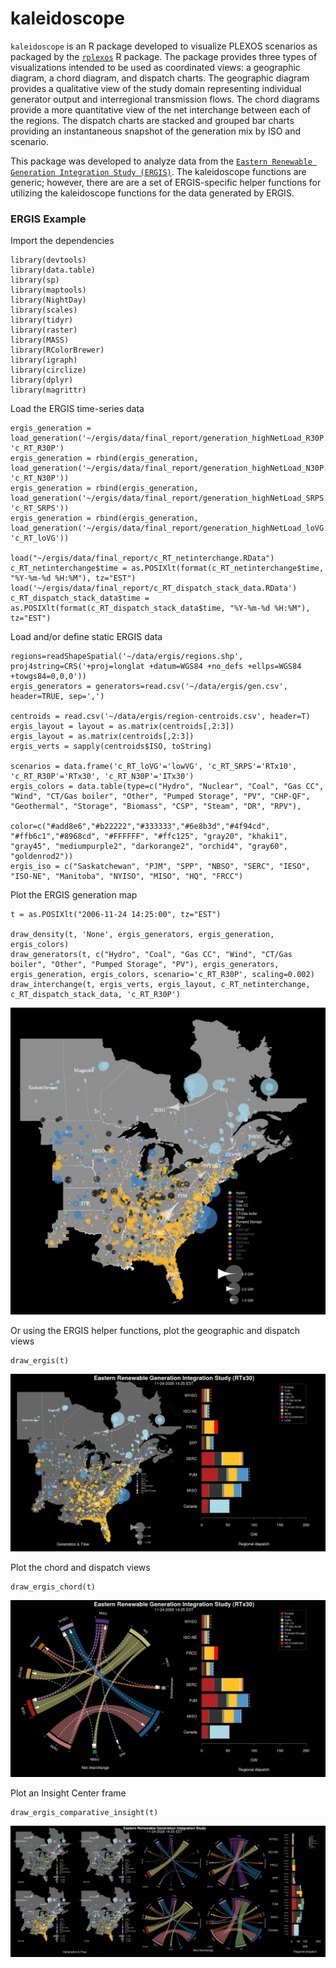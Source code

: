 # kaleidoscope

`kaleidoscope` is an R package developed to visualize PLEXOS scenarios as packaged by the [`rplexos`](https://github.com/NREL/rplexos) R package. The package provides three types of visualizations intended to be used as coordinated views: a geographic diagram, a chord diagram, and dispatch charts. The geographic diagram provides a qualitative view of the study domain representing individual generator output and interregional transmission flows. The chord diagrams provide a more quantitative view of the net interchange between each of the regions. The dispatch charts are stacked and grouped bar charts providing an instantaneous snapshot of the generation mix by ISO and scenario. 

This package was developed to analyze data from the [`Eastern Renewable Generation Integration Study (ERGIS)`](http://www.nrel.gov/grid/ergis.html). The kaleidoscope functions are generic; however, there are are a set of ERGIS-specific helper functions for utilizing the kaleidoscope functions for the data generated by ERGIS. 

### ERGIS Example

Import the dependencies

```
library(devtools)
library(data.table)
library(sp)
library(maptools)
library(NightDay)
library(scales)
library(tidyr)
library(raster)
library(MASS)
library(RColorBrewer)
library(igraph)
library(circlize)
library(dplyr)
library(magrittr)
```
Load the ERGIS time-series data

```
ergis_generation = load_generation('~/ergis/data/final_report/generation_highNetLoad_R30P.csv', 'c_RT_R30P') 
ergis_generation = rbind(ergis_generation, load_generation('~/ergis/data/final_report/generation_highNetLoad_N30P.csv', 'c_RT_N30P'))
ergis_generation = rbind(ergis_generation, load_generation('~/ergis/data/final_report/generation_highNetLoad_SRPS.csv', 'c_RT_SRPS'))
ergis_generation = rbind(ergis_generation, load_generation('~/ergis/data/final_report/generation_highNetLoad_loVG.csv', 'c_RT_loVG'))

load("~/ergis/data/final_report/c_RT_netinterchange.RData") 
c_RT_netinterchange$time = as.POSIXlt(format(c_RT_netinterchange$time, "%Y-%m-%d %H:%M"), tz="EST")
load('~/ergis/data/final_report/c_RT_dispatch_stack_data.RData')
c_RT_dispatch_stack_data$time = as.POSIXlt(format(c_RT_dispatch_stack_data$time, "%Y-%m-%d %H:%M"), tz="EST")
```

Load and/or define static ERGIS data

```
regions=readShapeSpatial('~/data/ergis/regions.shp', proj4string=CRS('+proj=longlat +datum=WGS84 +no_defs +ellps=WGS84 +towgs84=0,0,0'))
ergis_generators = generators=read.csv('~/data/ergis/gen.csv', header=TRUE, sep=',')

centroids = read.csv('~/data/ergis/region-centroids.csv', header=T)
ergis_layout = layout = as.matrix(centroids[,2:3])
ergis_layout = as.matrix(centroids[,2:3])
ergis_verts = sapply(centroids$ISO, toString)

scenarios = data.frame('c_RT_loVG'='lowVG', 'c_RT_SRPS'='RTx10', 'c_RT_R30P'='RTx30', 'c_RT_N30P'='ITx30')
ergis_colors = data.table(type=c("Hydro", "Nuclear", "Coal", "Gas CC", "Wind", "CT/Gas boiler", "Other", "Pumped Storage", "PV", "CHP-QF", "Geothermal", "Storage", "Biomass", "CSP", "Steam", "DR", "RPV"),
                       color=c("#add8e6","#b22222","#333333","#6e8b3d","#4f94cd", "#ffb6c1","#8968cd", "#FFFFFF", "#ffc125", "gray20", "khaki1", "gray45", "mediumpurple2", "darkorange2", "orchid4", "gray60", "goldenrod2"))
ergis_iso = c("Saskatchewan", "PJM", "SPP", "NBSO", "SERC", "IESO", "ISO-NE", "Manitoba", "NYISO", "MISO", "HQ", "FRCC")
```
Plot the ERGIS generation map

```
t = as.POSIXlt("2006-11-24 14:25:00", tz="EST")

draw_density(t, 'None', ergis_generators, ergis_generation, ergis_colors)
draw_generators(t, c("Hydro", "Coal", "Gas CC", "Wind", "CT/Gas boiler", "Other", "Pumped Storage", "PV"), ergis_generators, ergis_generation, ergis_colors, scenario='c_RT_R30P', scaling=0.002)
draw_interchange(t, ergis_verts, ergis_layout, c_RT_netinterchange, c_RT_dispatch_stack_data, 'c_RT_R30P')
```
![](images/geo.png)

Or using the ERGIS helper functions, plot the geographic and dispatch views

```
draw_ergis(t)
```
![](images/geo_R30P_11-24-14-25.png)

Plot the chord and dispatch views

```
draw_ergis_chord(t)
```
![](images/chord_R30P_11-24-14-25.png)

Plot an Insight Center frame

```
draw_ergis_comparative_insight(t)
```
![](images/comp_11-24-14-25.png)